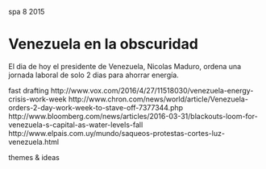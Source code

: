 <permalink>spa</permalink>
<month>8</month>
<year>2015</year>

# Venezuela en la obscuridad

El dia de hoy el presidente de Venezuela, Nicolas Maduro, ordena una jornada laboral de solo 2 dias para ahorrar energía.

<hidden>
fast drafting
http://www.vox.com/2016/4/27/11518030/venezuela-energy-crisis-work-week
http://www.chron.com/news/world/article/Venezuela-orders-2-day-work-week-to-stave-off-7377344.php
http://www.bloomberg.com/news/articles/2016-03-31/blackouts-loom-for-venezuela-s-capital-as-water-levels-fall
http://www.elpais.com.uy/mundo/saqueos-protestas-cortes-luz-venezuela.html
</hidden>

<hidden>themes & ideas</hidden>